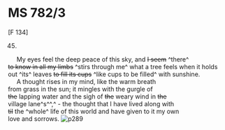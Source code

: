 # MS 782/3

[F 134]

45. 

&nbsp;&nbsp;&nbsp;&nbsp;&nbsp;My eyes feel the deep peace of this sky, and ~~I seem~~ ^there^ \
~~to know in all my limbs~~ ^stirs through me^ what a tree feels when it holds \
out ^its^ leaves ~~to fill its cups~~ ^like cups to be filled^ with sunshine. \
&nbsp;&nbsp;&nbsp;&nbsp;&nbsp;A thought rises in my mind, like the warm breath \
from grass in the sun; it mingles with the gurgle of \
~~the~~ lapping water and the sigh of ~~the~~ weary wind in ~~the~~ \
village lane^s^^,^ - the thought that I have lived along with \
~~til~~ the ^whole^ life of this world and have given to it my own \
love and sorrows.
![p289](MS782_3-289.jpg)
